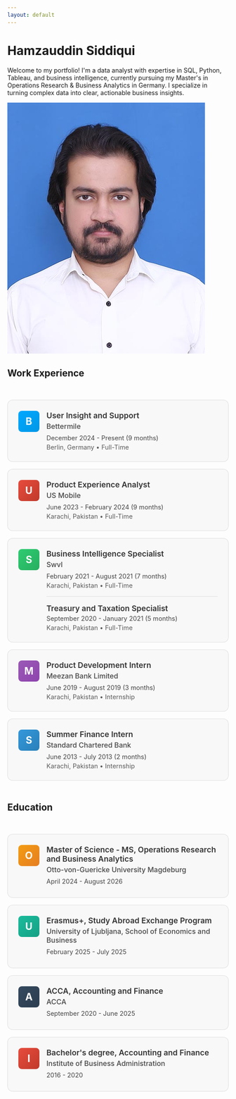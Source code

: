 ```yaml
---
layout: default
---
```


<div class="home-container">
  <div class="profile-section">
    <div class="profile-content">
      <h1>Hamzauddin Siddiqui</h1>
      <p class="intro-text">Welcome to my portfolio! I'm a data analyst with expertise in SQL, Python, Tableau, and business intelligence, currently pursuing my Master's in Operations Research & Business Analytics in Germany. I specialize in turning complex data into clear, actionable business insights.</p>
    </div>
    <img src="23 Hamza.jpg" alt="Hamzauddin Siddiqui" class="profile-image">
  </div>
</div>

## Work Experience

<div class="experience-section">
  <div class="experience-card" onclick="openModal('bettermile')">
    <div class="company-logo bettermile-logo">
      <span class="logo-text">B</span>
    </div>
    <div class="experience-content">
      <h3>User Insight and Support</h3>
      <h4>Bettermile</h4>
      <p class="duration">December 2024 - Present (9 months)</p>
      <p class="location">Berlin, Germany • Full-Time</p>
    </div>
  </div>

  <div class="experience-card" onclick="openModal('usmobile')">
    <div class="company-logo usmobile-logo">
      <span class="logo-text">U</span>
    </div>
    <div class="experience-content">
      <h3>Product Experience Analyst</h3>
      <h4>US Mobile</h4>
      <p class="duration">June 2023 - February 2024 (9 months)</p>
      <p class="location">Karachi, Pakistan • Full-Time</p>
    </div>
  </div>

  <div class="experience-card" onclick="openModal('swvl')">
    <div class="company-logo swvl-logo">
      <span class="logo-text">S</span>
    </div>
    <div class="experience-content">
      <h3>Business Intelligence Specialist</h3>
      <h4>Swvl</h4>
      <p class="duration">February 2021 - August 2021 (7 months)</p>
      <p class="location">Karachi, Pakistan • Full-Time</p>
      <div class="additional-role">
        <h3>Treasury and Taxation Specialist</h3>
        <p class="duration">September 2020 - January 2021 (5 months)</p>
        <p class="location">Karachi, Pakistan • Full-Time</p>
      </div>
    </div>
  </div>

  <div class="experience-card" onclick="openModal('meezan')">
    <div class="company-logo meezan-logo">
      <span class="logo-text">M</span>
    </div>
    <div class="experience-content">
      <h3>Product Development Intern</h3>
      <h4>Meezan Bank Limited</h4>
      <p class="duration">June 2019 - August 2019 (3 months)</p>
      <p class="location">Karachi, Pakistan • Internship</p>
    </div>
  </div>

  <div class="experience-card" onclick="openModal('standard')">
    <div class="company-logo standard-logo">
      <span class="logo-text">S</span>
    </div>
    <div class="experience-content">
      <h3>Summer Finance Intern</h3>
      <h4>Standard Chartered Bank</h4>
      <p class="duration">June 2013 - July 2013 (2 months)</p>
      <p class="location">Karachi, Pakistan • Internship</p>
    </div>
  </div>
</div>

## Education

<div class="education-section">
  <div class="education-card" onclick="openModal('ovgu')">
    <div class="institution-logo ovgu-logo">
      <span class="logo-text">O</span>
    </div>
    <div class="education-content">
      <h3>Master of Science - MS, Operations Research and Business Analytics</h3>
      <h4>Otto-von-Guericke University Magdeburg</h4>
      <p class="duration">April 2024 - August 2026</p>
    </div>
  </div>

  <div class="education-card" onclick="openModal('ljubljana')">
    <div class="institution-logo ljubljana-logo">
      <span class="logo-text">U</span>
    </div>
    <div class="education-content">
      <h3>Erasmus+, Study Abroad Exchange Program</h3>
      <h4>University of Ljubljana, School of Economics and Business</h4>
      <p class="duration">February 2025 - July 2025</p>
    </div>
  </div>

  <div class="education-card" onclick="openModal('acca')">
    <div class="institution-logo acca-logo">
      <span class="logo-text">A</span>
    </div>
    <div class="education-content">
      <h3>ACCA, Accounting and Finance</h3>
      <h4>ACCA</h4>
      <p class="duration">September 2020 - June 2025</p>
    </div>
  </div>

  <div class="education-card" onclick="openModal('iba')">
    <div class="institution-logo iba-logo">
      <span class="logo-text">I</span>
    </div>
    <div class="education-content">
      <h3>Bachelor's degree, Accounting and Finance</h3>
      <h4>Institute of Business Administration</h4>
      <p class="duration">2016 - 2020</p>
    </div>
  </div>
</div>

<!-- Modal Structure -->
<div id="modal" class="modal">
  <div class="modal-content">
    <span class="close" onclick="closeModal()">&times;</span>
    <div id="modal-body"></div>
  </div>
</div>

<style>
.experience-section, .education-section {
  margin: 3rem 0;
}

.experience-card, .education-card {
  display: flex;
  align-items: flex-start;
  background: rgba(255, 255, 255, 0.05);
  border: 1px solid rgba(255, 255, 255, 0.1);
  border-radius: 12px;
  padding: 1.5rem;
  margin: 1rem 0;
  gap: 1rem;
  transition: all 0.3s ease;
  cursor: pointer;
}

html body:not(.dark-mode) .experience-card,
html body:not(.dark-mode) .education-card {
  background: rgba(0, 0, 0, 0.02);
  border: 1px solid rgba(0, 0, 0, 0.1);
}

.experience-card:hover, .education-card:hover {
  transform: translateY(-2px);
  box-shadow: 0 4px 12px rgba(0, 0, 0, 0.1);
}

html body.dark-mode .experience-card:hover,
html body.dark-mode .education-card:hover {
  box-shadow: 0 4px 12px rgba(255, 255, 255, 0.1);
}

.company-logo, .institution-logo {
  flex-shrink: 0;
  width: 48px;
  height: 48px;
  border-radius: 8px;
  display: flex;
  align-items: center;
  justify-content: center;
  color: white;
  font-weight: bold;
  font-size: 1.2rem;
}

.logo-text {
  font-size: 1.4rem;
  font-weight: 700;
}

/* Company-specific logo colors */
.bettermile-logo { background: linear-gradient(135deg, #00a8ff 0%, #0097e6 100%); }
.usmobile-logo { background: linear-gradient(135deg, #e74c3c 0%, #c0392b 100%); }
.swvl-logo { background: linear-gradient(135deg, #2ecc71 0%, #27ae60 100%); }
.meezan-logo { background: linear-gradient(135deg, #9b59b6 0%, #8e44ad 100%); }
.standard-logo { background: linear-gradient(135deg, #3498db 0%, #2980b9 100%); }

/* Institution-specific logo colors */
.ovgu-logo { background: linear-gradient(135deg, #f39c12 0%, #e67e22 100%); }
.ljubljana-logo { background: linear-gradient(135deg, #1abc9c 0%, #16a085 100%); }
.acca-logo { background: linear-gradient(135deg, #34495e 0%, #2c3e50 100%); }
.iba-logo { background: linear-gradient(135deg, #e74c3c 0%, #c0392b 100%); }

.experience-content, .education-content {
  flex: 1;
}

.experience-content h3, .education-content h3 {
  font-size: 1.1rem;
  font-weight: 600;
  margin: 0 0 0.25rem 0;
  color: inherit;
}

.experience-content h4, .education-content h4 {
  font-size: 1rem;
  font-weight: 500;
  margin: 0 0 0.5rem 0;
  opacity: 0.9;
}

.additional-role {
  margin-top: 1rem;
  padding-top: 1rem;
  border-top: 1px solid rgba(255, 255, 255, 0.1);
}

html body:not(.dark-mode) .additional-role {
  border-top: 1px solid rgba(0, 0, 0, 0.1);
}

.additional-role h3 {
  font-size: 1.1rem;
  font-weight: 600;
  margin: 0 0 0.25rem 0;
}

.duration {
  font-size: 0.9rem;
  opacity: 0.8;
  margin: 0.25rem 0;
}

.location {
  font-size: 0.9rem;
  opacity: 0.7;
  margin: 0;
}

/* Modal Styles */
.modal {
  display: none;
  position: fixed;
  z-index: 10000;
  left: 0;
  top: 0;
  width: 100%;
  height: 100%;
  background-color: rgba(0, 0, 0, 0.5);
}

.modal-content {
  background-color: #fefefe;
  margin: 5% auto;
  padding: 2rem;
  border-radius: 12px;
  width: 80%;
  max-width: 600px;
  max-height: 80vh;
  overflow-y: auto;
  position: relative;
}

html body.dark-mode .modal-content {
  background-color: #2d2d2d;
  color: #e0e0e0;
}

.close {
  color: #aaa;
  float: right;
  font-size: 28px;
  font-weight: bold;
  position: absolute;
  right: 1rem;
  top: 1rem;
  cursor: pointer;
}

.close:hover,
.close:focus {
  color: #000;
  text-decoration: none;
}

html body.dark-mode .close:hover,
html body.dark-mode .close:focus {
  color: #fff;
}

html body.dark-mode .experience-content h3,
html body.dark-mode .education-content h3,
html body.dark-mode .experience-content h4,
html body.dark-mode .education-content h4 {
  color: #e0e0e0;
}

html body:not(.dark-mode) .experience-content h3,
html body:not(.dark-mode) .education-content h3,
html body:not(.dark-mode) .experience-content h4,
html body:not(.dark-mode) .education-content h4 {
  color: #333333;
}
</style>

<script>
function openModal(role) {
  const modal = document.getElementById('modal');
  const modalBody = document.getElementById('modal-body');
  
  const roleDescriptions = {
    'bettermile': `
      <h2>User Insight and Support - Bettermile</h2>
      <p><strong>Duration:</strong> December 2024 - Present</p>
      <p><strong>Location:</strong> Berlin, Germany</p>
      <h3>Insights Generation:</h3>
      <ul>
        <li>Analyzed comprehensive performance metrics and KPIs across multiple logistics depots, identifying critical operational inefficiencies and improvement opportunities</li>
        <li>Conducted advanced statistical analyses including correlation studies and regression modeling to uncover underlying performance trends and causal relationships</li>
        <li>Developed interactive HTML dashboards to visualize complex operational data, enabling data-driven decision-making for management and operations teams</li>
        <li>Architected and implemented Python automation scripts that eliminated manual reporting processes, increasing efficiency and reducing human error</li>
      </ul>
      <h3>Operational Support:</h3>
      <ul>
        <li>Provided technical troubleshooting and real-time problem resolution for drivers and depot staff during critical operational hours</li>
        <li>Established systematic feedback collection protocols to capture user insights and operational challenges from frontline staff</li>
        <li>Managed cross-functional communication channels between field operations and product development teams</li>
      </ul>
    `,
    'usmobile': `
      <h2>Product Experience Analyst - US Mobile</h2>
      <p><strong>Duration:</strong> June 2023 - February 2024</p>
      <p><strong>Location:</strong> Karachi, Pakistan</p>
      <h3>Customer Operations:</h3>
      <ul>
        <li>Engaged with 90-100 customers and prospective clients to address and resolve complaints, clarify misunderstandings, and enhance overall customer experience</li>
        <li>Led the emails team, diagnosing and resolving an average of 40-45 client network issues daily via Front</li>
        <li>Streamlined the refunds process via Pipefy ensuring a TaT of 5 business days</li>
      </ul>
      <h3>Performance Management:</h3>
      <ul>
        <li>Reviewed and provided constructive feedback on 15 junior analysts' performance per month via Klaus</li>
        <li>Conducted quality control checks on chat and email interactions between agents and customers</li>
      </ul>
      <h3>Marketing & Compliance:</h3>
      <ul>
        <li>Executed 4 successful marketing campaigns to re-engage churned customers</li>
        <li>Managed 8-10 daily cases of potential payment method misuse flagged by Stripe Radar</li>
      </ul>
    `,
    'swvl': `
      <h2>Business Intelligence Specialist - Swvl</h2>
      <p><strong>Duration:</strong> February 2021 - August 2021</p>
      <p><strong>Location:</strong> Karachi, Pakistan</p>
      <ul>
        <li>Developed and implemented real-time financial dashboards by integrating Google BigQuery with Sheets/Excel</li>
        <li>Improved issue resolution process using Zendesk, resulting in a 4% week-over-week reduction in vendor and captain financial complaints</li>
        <li>Coordinated with the Operations team to successfully launch and sustain the fourth business vertical</li>
        <li>Assisted the B2B team with the TaaS launch, ensuring strict financial and legal compliance</li>
        <li>Put in place effective controls to stabilize Gross Merchandise Value (GMV) movement, limiting fluctuations to 5-7% week-over-week</li>
      </ul>
      
      <h2>Treasury and Taxation Specialist - Swvl</h2>
      <p><strong>Duration:</strong> September 2020 - January 2021</p>
      <ul>
        <li>Strategically managed relationships with key financial partners, including primary bank and tax consultants</li>
        <li>Optimized cash flow management by implementing stringent, streamlined and transparent financial controls, reducing the financial runway from 4 weeks to just 1 week</li>
        <li>Standardized payroll processing by incorporating strict deadlines into SOPs, ensuring timely disbursements and flawless tax compliance</li>
        <li>Led the company's first-ever audit, carefully crafting thorough financial books that laid the groundwork for the company's NASDAQ listing</li>
      </ul>
    `,
    'meezan': `
      <h2>Product Development Intern - Meezan Bank Limited</h2>
      <p><strong>Duration:</strong> June 2019 - August 2019</p>
      <p><strong>Location:</strong> Karachi, Pakistan</p>
      <ul>
        <li>Conducted a feasibility study for MBL's transition to branchless banking, including regulatory compliance and capital asset requirements assessment</li>
        <li>Developed an innovative subscription-based sub-leasing model tailored to the software service industry</li>
      </ul>
    `,
    'standard': `
      <h2>Summer Finance Intern - Standard Chartered Bank</h2>
      <p><strong>Duration:</strong> June 2013 - July 2013</p>
      <p><strong>Location:</strong> Karachi, Pakistan</p>
      <ul>
        <li>Collaborated with agents in the acquisition department to gain expertise in marketing and selling personal loans through cold and warm calling strategies</li>
        <li>Acquired knowledge on the functioning of the Electronic Credit Information Bureau (eCIB) system, including tracking credit defaulters and maintaining the credit rating system</li>
      </ul>
      <p><strong>Skills:</strong> Credit Analysis • Loans • Finance • Loan Servicing</p>
    `
  };
  
  modalBody.innerHTML = roleDescriptions[role] || '<p>Details not available</p>';
  modal.style.display = 'block';
}

function closeModal() {
  const modal = document.getElementById('modal');
  modal.style.display = 'none';
}

// Close modal when clicking outside of it
window.onclick = function(event) {
  const modal = document.getElementById('modal');
  if (event.target == modal) {
    modal.style.display = 'none';
  }
}
</script>
